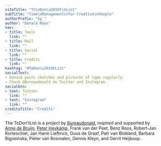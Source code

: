```yaml
---
siteTitle: "To\nDon\u2019t\nList"
subTitle: "Time\nManagement\nfor Creative\nPeople"
authorPrefix: "by "
author: "Donald Roos"
nav:
- title: Tools
  link: ""
- title: Mail
  link: ""
- title: Social
  link: ""
- title: Credits
  link: ""
hashtag: "#ToDon\u2019tList"
socialText:
- Donald posts sketches and pictures of type regularly. 
- Check @Bureaudonald on Twitter and Instagram.
socialbtn:
- text: Twitter
  link: ""
- text: "Instagram"
  link: ""
creditsTitle: "Credits"
---
```

The ToDon’tList is a project by [Bureaudonald](), inspired and supported by [Anne de Bruijn](), [Peter Heykamp](), Frank van der Peet, Benz Roos, Robert-Jan Korteschiel, Jan Harm Lieftinck, Guus de Graaf, Petr van Blokland, Barbara Bigosińska, Pieter van Rosmalen, Dennis Kleyn, and Gerrit Heijkoop.
